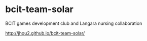bcit-team-solar
===============

BCIT games development club and Langara nursing collaboration

http://jhou2.github.io/bcit-team-solar/
